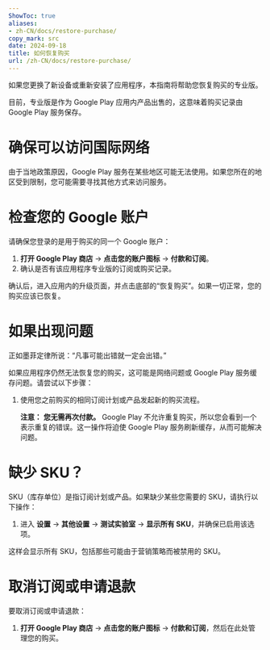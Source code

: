 ```yaml
---
ShowToc: true
aliases:
- zh-CN/docs/restore-purchase/
copy_mark: src
date: 2024-09-18
title: 如何恢复购买
url: /zh-CN/docs/restore-purchase/
---
```


如果您更换了新设备或重新安装了应用程序，本指南将帮助您恢复购买的专业版。

目前，专业版是作为 Google Play 应用内产品出售的，这意味着购买记录由 Google Play 服务保存。

# 确保可以访问国际网络  

由于当地政策原因，Google Play 服务在某些地区可能无法使用。如果您所在的地区受到限制，您可能需要寻找其他方式来访问服务。

# 检查您的 Google 账户  

请确保您登录的是用于购买的同一个 Google 账户：

1. **打开 Google Play 商店** -> **点击您的账户图标** -> **付款和订阅**。  
2. 确认是否有该应用程序专业版的订阅或购买记录。

确认后，进入应用内的升级页面，并点击底部的“恢复购买”。如果一切正常，您的购买应该已恢复。

# 如果出现问题  

正如墨菲定律所说：“凡事可能出错就一定会出错。”

如果应用程序仍然无法恢复您的购买，这可能是网络问题或 Google Play 服务缓存问题。请尝试以下步骤：

1. 使用您之前购买的相同订阅计划或产品发起新的购买流程。

   **注意：** **您无需再次付款。** Google Play 不允许重复购买，所以您会看到一个表示重复的错误。这一操作将迫使 Google Play 服务刷新缓存，从而可能解决问题。

# 缺少 SKU？  

SKU（库存单位）是指订阅计划或产品。如果缺少某些您需要的 SKU，请执行以下操作：

1. 进入 **设置** -> **其他设置** -> **测试实验室** -> **显示所有 SKU**，并确保已启用该选项。
   
这样会显示所有 SKU，包括那些可能由于营销策略而被禁用的 SKU。

# 取消订阅或申请退款  

要取消订阅或申请退款：

1. **打开 Google Play 商店** -> **点击您的账户图标** -> **付款和订阅**，然后在此处管理您的购买。
